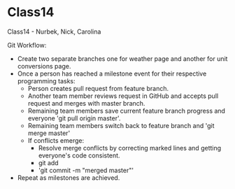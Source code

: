 # Class14
Class14 - Nurbek, Nick, Carolina

Git Workflow:
- Create two separate branches one for weather page and another for unit conversions page.
- Once a person has reached a milestone event for their respective programming tasks:
  - Person creates pull request from feature branch.
  - Another team member reviews request in GitHub and accepts pull request and merges with master branch.
  - Remaining team members save current feature branch progress and everyone 'git pull origin master'.
  - Remaining team members switch back to feature branch and 'git merge master'
  - If conflicts emerge:
    - Resolve merge conflicts by correcting marked lines and getting everyone's code consistent.
    - git add <affected files>
    - 'git commit -m "merged master"'
- Repeat as milestones are achieved.
